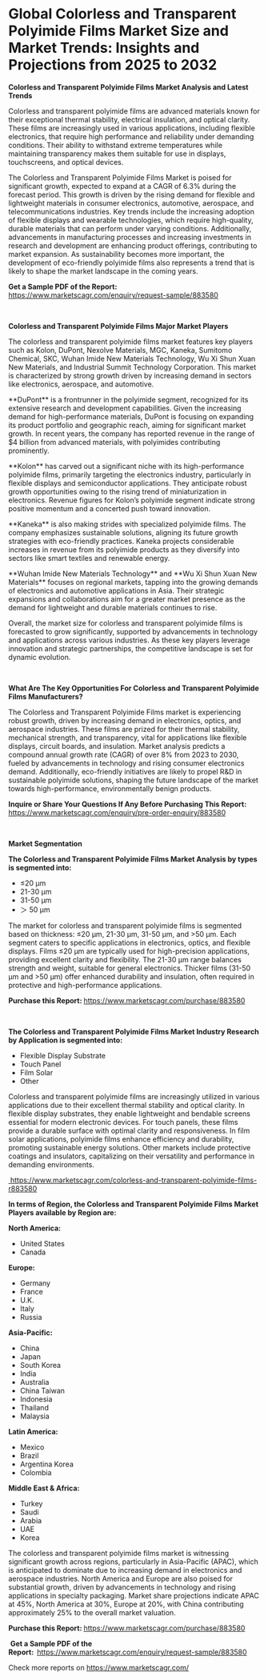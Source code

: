 <p><h1>Global Colorless and Transparent Polyimide Films Market Size and Market Trends: Insights and Projections from 2025 to 2032</h1></p><p><strong>Colorless and Transparent Polyimide Films Market Analysis and Latest Trends</strong></p>
<p><p>Colorless and transparent polyimide films are advanced materials known for their exceptional thermal stability, electrical insulation, and optical clarity. These films are increasingly used in various applications, including flexible electronics, that require high performance and reliability under demanding conditions. Their ability to withstand extreme temperatures while maintaining transparency makes them suitable for use in displays, touchscreens, and optical devices.</p><p>The Colorless and Transparent Polyimide Films Market is poised for significant growth, expected to expand at a CAGR of 6.3% during the forecast period. This growth is driven by the rising demand for flexible and lightweight materials in consumer electronics, automotive, aerospace, and telecommunications industries. Key trends include the increasing adoption of flexible displays and wearable technologies, which require high-quality, durable materials that can perform under varying conditions. Additionally, advancements in manufacturing processes and increasing investments in research and development are enhancing product offerings, contributing to market expansion. As sustainability becomes more important, the development of eco-friendly polyimide films also represents a trend that is likely to shape the market landscape in the coming years.</p></p>
<p><strong>Get a Sample PDF of the Report:&nbsp;</strong> <a href="https://www.marketscagr.com/enquiry/request-sample/883580?utm_campaign=2239&utm_medium=2&utm_source=Github&utm_content=ia&utm_term=01022025&utm_id=colorless-and-transparent-polyimide-films">https://www.marketscagr.com/enquiry/request-sample/883580</a></p>
<p>&nbsp;</p>
<p><strong>Colorless and Transparent Polyimide Films Major Market Players</strong></p>
<p><p>The colorless and transparent polyimide films market features key players such as Kolon, DuPont, Nexolve Materials, MGC, Kaneka, Sumitomo Chemical, SKC, Wuhan Imide New Materials Technology, Wu Xi Shun Xuan New Materials, and Industrial Summit Technology Corporation. This market is characterized by strong growth driven by increasing demand in sectors like electronics, aerospace, and automotive.</p><p>**DuPont** is a frontrunner in the polyimide segment, recognized for its extensive research and development capabilities. Given the increasing demand for high-performance materials, DuPont is focusing on expanding its product portfolio and geographic reach, aiming for significant market growth. In recent years, the company has reported revenue in the range of $4 billion from advanced materials, with polyimides contributing prominently.</p><p>**Kolon** has carved out a significant niche with its high-performance polyimide films, primarily targeting the electronics industry, particularly in flexible displays and semiconductor applications. They anticipate robust growth opportunities owing to the rising trend of miniaturization in electronics. Revenue figures for Kolon’s polyimide segment indicate strong positive momentum and a concerted push toward innovation.</p><p>**Kaneka** is also making strides with specialized polyimide films. The company emphasizes sustainable solutions, aligning its future growth strategies with eco-friendly practices. Kaneka projects considerable increases in revenue from its polyimide products as they diversify into sectors like smart textiles and renewable energy.</p><p>**Wuhan Imide New Materials Technology** and **Wu Xi Shun Xuan New Materials** focuses on regional markets, tapping into the growing demands of electronics and automotive applications in Asia. Their strategic expansions and collaborations aim for a greater market presence as the demand for lightweight and durable materials continues to rise.</p><p>Overall, the market size for colorless and transparent polyimide films is forecasted to grow significantly, supported by advancements in technology and applications across various industries. As these key players leverage innovation and strategic partnerships, the competitive landscape is set for dynamic evolution.</p></p>
<p>&nbsp;</p>
<p><strong>What Are The Key Opportunities For Colorless and Transparent Polyimide Films Manufacturers?</strong></p>
<p><p>The Colorless and Transparent Polyimide Films market is experiencing robust growth, driven by increasing demand in electronics, optics, and aerospace industries. These films are prized for their thermal stability, mechanical strength, and transparency, vital for applications like flexible displays, circuit boards, and insulation. Market analysis predicts a compound annual growth rate (CAGR) of over 8% from 2023 to 2030, fueled by advancements in technology and rising consumer electronics demand. Additionally, eco-friendly initiatives are likely to propel R&D in sustainable polyimide solutions, shaping the future landscape of the market towards high-performance, environmentally benign products.</p></p>
<p><strong>Inquire or Share Your Questions If Any Before Purchasing This Report:</strong> <a href="https://www.marketscagr.com/enquiry/pre-order-enquiry/883580?utm_campaign=2239&utm_medium=2&utm_source=Github&utm_content=ia&utm_term=01022025&utm_id=colorless-and-transparent-polyimide-films">https://www.marketscagr.com/enquiry/pre-order-enquiry/883580</a></p>
<p>&nbsp;</p>
<p><strong>Market Segmentation</strong></p>
<p><strong>The Colorless and Transparent Polyimide Films Market Analysis by types is segmented into:</strong></p>
<p><ul><li>≤20 μm</li><li>21-30 μm</li><li>31-50 μm</li><li>＞ 50 μm</li></ul></p>
<p><p>The market for colorless and transparent polyimide films is segmented based on thickness: ≤20 μm, 21-30 μm, 31-50 μm, and >50 μm. Each segment caters to specific applications in electronics, optics, and flexible displays. Films ≤20 μm are typically used for high-precision applications, providing excellent clarity and flexibility. The 21-30 μm range balances strength and weight, suitable for general electronics. Thicker films (31-50 μm and >50 μm) offer enhanced durability and insulation, often required in protective and high-performance applications.</p></p>
<p><strong>Purchase this Report:&nbsp;</strong><a href="https://www.marketscagr.com/purchase/883580?utm_campaign=2239&utm_medium=2&utm_source=Github&utm_content=ia&utm_term=01022025&utm_id=colorless-and-transparent-polyimide-films">https://www.marketscagr.com/purchase/883580</a></p>
<p>&nbsp;</p>
<p><strong>The Colorless and Transparent Polyimide Films Market Industry Research by Application is segmented into:</strong></p>
<p><ul><li>Flexible Display Substrate</li><li>Touch Panel</li><li>Film Solar</li><li>Other</li></ul></p>
<p><p>Colorless and transparent polyimide films are increasingly utilized in various applications due to their excellent thermal stability and optical clarity. In flexible display substrates, they enable lightweight and bendable screens essential for modern electronic devices. For touch panels, these films provide a durable surface with optimal clarity and responsiveness. In film solar applications, polyimide films enhance efficiency and durability, promoting sustainable energy solutions. Other markets include protective coatings and insulators, capitalizing on their versatility and performance in demanding environments.</p></p>
<p><a href="https://www.marketscagr.com/colorless-and-transparent-polyimide-films-r883580?utm_campaign=2239&utm_medium=2&utm_source=Github&utm_content=ia&utm_term=01022025&utm_id=colorless-and-transparent-polyimide-films">&nbsp;https://www.marketscagr.com/colorless-and-transparent-polyimide-films-r883580</a></p>
<p><strong>In terms of Region, the Colorless and Transparent Polyimide Films Market Players available by Region are:</strong></p>
<p>
    <p> <strong> North America: </strong>
        <ul>
            <li>United States</li>
            <li>Canada</li>
        </ul>
        </p> 
    <p> <strong> Europe: </strong>
        <ul>
            <li>Germany</li>
            <li>France</li>
            <li>U.K.</li>
            <li>Italy</li>
            <li>Russia</li>
        </ul>
        </p> 
    <p> <strong> Asia-Pacific: </strong>
        <ul>
            <li>China</li>
            <li>Japan</li>
            <li>South Korea</li>
            <li>India</li>
            <li>Australia</li>
            <li>China Taiwan</li>
            <li>Indonesia</li>
            <li>Thailand</li>
            <li>Malaysia</li>
        </ul>
        </p> 
    <p> <strong> Latin America: </strong>
        <ul>
            <li>Mexico</li>
            <li>Brazil</li>
            <li>Argentina Korea</li>
            <li>Colombia</li>
        </ul>
        </p> 
    <p> <strong> Middle East & Africa: </strong>
        <ul>
            <li>Turkey</li>
            <li>Saudi</li>
            <li>Arabia</li>
            <li>UAE</li>
            <li>Korea</li>
        </ul>
    </p>
    </p>
<p><p>The colorless and transparent polyimide films market is witnessing significant growth across regions, particularly in Asia-Pacific (APAC), which is anticipated to dominate due to increasing demand in electronics and aerospace industries. North America and Europe are also poised for substantial growth, driven by advancements in technology and rising applications in specialty packaging. Market share projections indicate APAC at 45%, North America at 30%, Europe at 20%, with China contributing approximately 25% to the overall market valuation.</p></p>
<p><strong>Purchase this Report: </strong><a href="https://www.marketscagr.com/purchase/883580?utm_campaign=2239&utm_medium=2&utm_source=Github&utm_content=ia&utm_term=01022025&utm_id=colorless-and-transparent-polyimide-films">https://www.marketscagr.com/purchase/883580</a></p>
<p>&nbsp;<strong>Get a Sample PDF of the Report:&nbsp;&nbsp;</strong><a href="https://www.marketscagr.com/enquiry/request-sample/883580?utm_campaign=2239&utm_medium=2&utm_source=Github&utm_content=ia&utm_term=01022025&utm_id=colorless-and-transparent-polyimide-films">https://www.marketscagr.com/enquiry/request-sample/883580</a></p>
<p><strong></strong></p>
<p>Check more reports on <a href="https://www.marketscagr.com/?utm_campaign=2239&utm_medium=2&utm_source=Github&utm_content=ia&utm_term=01022025&utm_id=colorless-and-transparent-polyimide-films">https://www.marketscagr.com/</a></p>